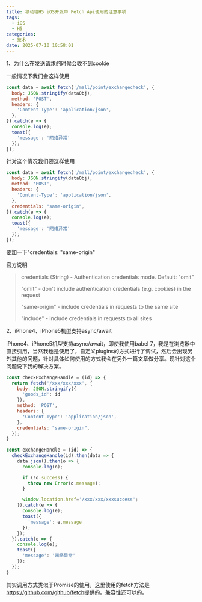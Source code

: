 ```yaml
---
title: 移动端H5 iOS开发中 Fetch Api使用的注意事项
tags:
  - iOS
  - H5
categories:
  - 技术
date: 2025-07-10 10:58:01
---
```


1、为什么在发送请求的时候会收不到cookie

一般情况下我们会这样使用

```js
const data = await fetch('/mall/point/exchangecheck', {
  body: JSON.stringify(dataObj),
  method: 'POST',
  headers: {
    'Content-Type': 'application/json',
  },
}).catch(e => {
  console.log(e);
  toast({
    'message': '网络异常'
  });
});

```

针对这个情况我们要这样使用

```js
const data = await fetch('/mall/point/exchangecheck', {
  body: JSON.stringify(dataObj),
  method: 'POST',
  headers: {
    'Content-Type': 'application/json',
  },
  credentials: "same-origin",
}).catch(e => {
  console.log(e);
  toast({
    'message': '网络异常'
  });
});
```

要加一下"credentials: "same-origin"

官方说明

> credentials (String) - Authentication credentials mode. Default: "omit"
>
> "omit" - don't include authentication credentials (e.g. cookies) in the request
>
> "same-origin" - include credentials in requests to the same site
>
> "include" - include credentials in requests to all sites

2、iPhone4、iPhone5机型支持async/await

iPhone4、iPhone5机型支持async/await，即使我使用babel 7，我是在浏览器中直接引用，当然我也是使用了，自定义plugins的方式进行了调试，然后会出现另外其他的问题，针对具体如何使用的方式我会在另外一篇文章做分享。现针对这个问题说下我的解决方案。

```js
const checkExchangeHandle = (id) => {
  return fetch('/xxx/xxx/xxx', {
    body: JSON.stringify({
      'goods_id': id
    }),
    method: 'POST',
    headers: {
      'Content-Type': 'application/json',
    },
    credentials: "same-origin",
  });
}

const exchangeHandle = (id) => {
  checkExchangeHandle(id).then(data => {
    data.json().then(o => {
      console.log(o);

      if (!o.success) {
        throw new Error(o.message);
      }

      window.location.href='/xxx/xxx/xxxsuccess';
    }).catch(e => {
      console.log(e);
      toast({
        'message': e.message
      });
    });
  }).catch(e => {
    console.log(e);
    toast({
      'message': '网络异常'
    });
  });
}
```

其实调用方式类似于Promise的使用，这里使用的fetch方法是<https://github.com/github/fetch>提供的。兼容性还可以的。
